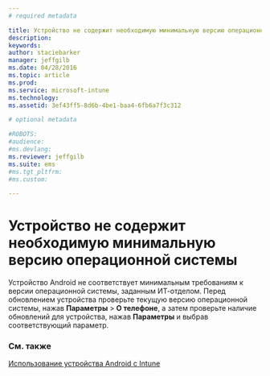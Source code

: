 ```yaml
---
# required metadata

title: Устройство не содержит необходимую минимальную версию операционной системы | Microsoft Intune
description:
keywords:
author: staciebarker
manager: jeffgilb
ms.date: 04/28/2016
ms.topic: article
ms.prod:
ms.service: microsoft-intune
ms.technology:
ms.assetid: 3ef43ff5-8d6b-4be1-baa4-6fb6a7f3c312

# optional metadata

#ROBOTS:
#audience:
#ms.devlang:
ms.reviewer: jeffgilb
ms.suite: ems
#ms.tgt_pltfrm:
#ms.custom:

---
```



# Устройство не содержит необходимую минимальную версию операционной системы

Устройство Android не соответствует минимальным требованиям к версии операционной системы, заданным ИТ-отделом. Перед обновлением устройства проверьте текущую версию операционной системы, нажав **Параметры** &gt; **О телефоне**, а затем проверьте наличие обновлений для устройства, нажав **Параметры** и выбрав соответствующий параметр.


### См. также
[Использование устройства Android с Intune](using-your-android-device-with-intune.md)

<!--HONumber=May16_HO2-->


